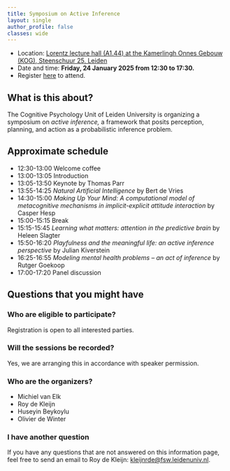 ```yaml
---
title: Symposium on Active Inference
layout: single
author_profile: false
classes: wide
---
```


- Location: [Lorentz lecture hall (A1.44) at the Kamerlingh Onnes Gebouw (KOG), Steenschuur 25, Leiden](https://maps.app.goo.gl/AcveNbrT4UbqJMd39)
- Date and time: **Friday, 24 January 2025 from 12:30 to 17:30.**
- Register [here](https://docs.google.com/forms/d/e/1FAIpQLSeqCGc1c5K1GIFs6f9sxi5I3id1tDgWkH3ldtZQNfaWxssicg/viewform?usp=sf_link) to attend.

## What is this about?
The Cognitive Psychology Unit of Leiden University is organizing a symposium on _active inference,_ a framework that posits perception, planning, and action as a probabilistic inference problem.

## Approximate schedule
- 12:30-13:00 Welcome coffee	
- 13:00-13:05 Introduction	
- 13:05-13:50 Keynote by Thomas Parr
- 13:55-14:25 _Natural Artificial Intelligence_ by Bert de Vries
- 14:30-15:00 _Making Up Your Mind: A computational model of metacognitive mechanisms in implicit-explicit attitude interaction_ by	Casper Hesp
- 15:00-15:15 Break	
- 15:15-15:45 _Learning what matters: attention in the predictive brain_ by Heleen Slagter
- 15:50-16:20 _Playfulness and the meaningful life: an active inference perspective_ by	Julian Kiverstein
- 16:25-16:55 _Modeling mental health problems – an act of inference_	by Rutger Goekoop
- 17:00-17:20 Panel discussion	

## Questions that you might have

### Who are eligible to participate?
Registration is open to all interested parties.

### Will the sessions be recorded?
Yes, we are arranging this in accordance with speaker permission.

### Who are the organizers?
- Michiel van Elk
- Roy de Kleijn
- Huseyin Beykoylu
- Olivier de Winter

### I have another question
If you have any questions that are not answered on this information page, feel free to send an email to Roy de Kleijn: [kleijnrde@fsw.leidenuniv.nl](mailto:kleijnrde@fsw.leidenuniv.nl).
